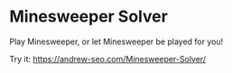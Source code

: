 # Minesweeper Solver

Play Minesweeper, or let Minesweeper be played for you!

Try it:
<https://andrew-seo.com/Minesweeper-Solver/>
